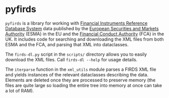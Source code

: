 # pyfirds

`pyfirds` is a library for working with [Financial Instruments Reference Database System](https://en.wikipedia.org/wiki/Financial_Instruments_Reference_Database_System)
data published by the [European Securities and Markets Authority](https://data.europa.eu/data/datasets/financial-instruments-reference-data-system?locale=en) (ESMA)
in the EU and the [Financial Conduct Authority](https://www.fca.org.uk/markets/transaction-reporting/instrument-reference-data) (FCA) in the UK.
It includes code for searching and downloading the XML files from both ESMA and the FCA, and parsing that XML into dataclasses.

The `firds-dl.py` script in the `scripts/` directory allows you to easily download the XML files. Call `firds-dl --help` for usage details.

The `iterparse` function in the `xml_utils` module parses a FIRDS XML file and yields instances of the relevant dataclasses describing the data.
Elements are deleted once they are processed to preserve memory (the files are quite large so loading the entire tree into memory at once can take a lot of RAM).